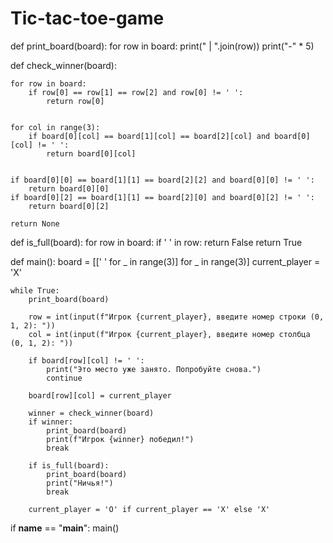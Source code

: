 # Tic-tac-toe-game
def print_board(board):
    for row in board:
        print(" | ".join(row))
        print("-" * 5)


def check_winner(board):

    for row in board:
        if row[0] == row[1] == row[2] and row[0] != ' ':
            return row[0]


    for col in range(3):
        if board[0][col] == board[1][col] == board[2][col] and board[0][col] != ' ':
            return board[0][col]

    
    if board[0][0] == board[1][1] == board[2][2] and board[0][0] != ' ':
        return board[0][0]
    if board[0][2] == board[1][1] == board[2][0] and board[0][2] != ' ':
        return board[0][2]

    return None


def is_full(board):
    for row in board:
        if ' ' in row:
            return False
    return True


def main():
    board = [[' ' for _ in range(3)] for _ in range(3)]
    current_player = 'X'

    while True:
        print_board(board)

        row = int(input(f"Игрок {current_player}, введите номер строки (0, 1, 2): "))
        col = int(input(f"Игрок {current_player}, введите номер столбца (0, 1, 2): "))

        if board[row][col] != ' ':
            print("Это место уже занято. Попробуйте снова.")
            continue

        board[row][col] = current_player

        winner = check_winner(board)
        if winner:
            print_board(board)
            print(f"Игрок {winner} победил!")
            break

        if is_full(board):
            print_board(board)
            print("Ничья!")
            break

        current_player = 'O' if current_player == 'X' else 'X'


if __name__ == "__main__":
    main()
